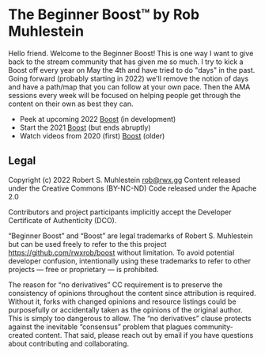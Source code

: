 # The Beginner Boost™ by Rob Muhlestein

Hello friend. Welcome to the Beginner Boost! This is one way I want to
give back to the stream community that has given me so much. I try to
kick a Boost off every year on May the 4th and have tried to do "days"
in the past. Going forward (probably starting in 2022) we'll remove the
notion of days and have a path/map that you can follow at your own pace.
Then the AMA sessions every week will be focused on helping people get
through the content on their own as best they can.

* Peek at upcoming 2022 [Boost][2022] (in development)
* Start the 2021 [Boost][2021] (but ends abruptly)
* Watch videos from 2020 (first) [Boost][2020] (older)

[2022]: <https://github.com/rwxrob/boost/tree/2022>
[2021]: <https://github.com/rwxrob/boost/tree/old-20210722>
[2020]: <https://youtu.be/CI-FE2bKr7c>

## Legal

Copyright (c) 2022 Robert S. Muhlestein <rob@rwx.gg>
Content released under the Creative Commons (BY-NC-ND)
Code released under the Apache 2.0

Contributors and project participants implicitly accept the Developer
Certificate of Authenticity (DCO).

“Beginner Boost” and “Boost” are legal trademarks of Robert S.
Muhlestein but can be used freely to refer to the this project
https://github.com/rwxrob/boost without limitation. To avoid potential
developer confusion, intentionally using these trademarks to refer to
other projects — free or proprietary — is prohibited.

The reason for “no derivatives” CC requirement is to preserve the
consistency of opinions throughout the content since attribution is
required. Without it, forks with changed opinions and resource listings
could be purposefully or accidentally taken as the opinions of the
original author. This is simply too dangerous to allow. The “no
derivatives” clause protects against the inevitable “consensus” problem
that plagues community-created content. That said, please reach out by
email if you have questions about contributing and collaborating.
